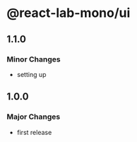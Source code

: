 # @react-lab-mono/ui

## 1.1.0

### Minor Changes

- setting up

## 1.0.0

### Major Changes

- first release
